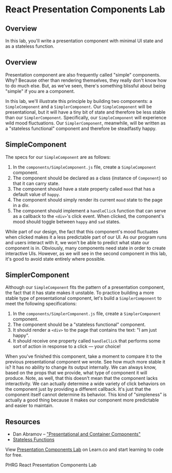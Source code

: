 # React Presentation Components Lab

## Overview
In this lab, you'll write a presentation component with minimal UI state and as a stateless function. 

## Overview
Presentation component are also frequently called "simple" components. Why? Because other than rendering themselves, they really don't know how to do much else. But, as we've seen, there's something blissful about being "simple" if you are a component.

In this lab, we'll illustrate this principle by building two components: a `SimpleComponent` and a `SimplerComponent`. Our `SimpleComponent` will be presentational, but it will have a tiny bit of state and therefore be less stable than our `SimplerComponent`. Specifically, our `SimpleComponent` will experience wild mood fluctuations. Our `SimplerComponent`, meanwhile, will be written as a "stateless functional" component and therefore be steadfastly happy.

## SimpleComponent
The specs for our `SimpleComponent` are as follows:
1. In the `components/SimpleComponent.js` file, create a `SimpleComponent` component.
2. The component should be declared as a class (instance of `Component`) so that it can carry state.
3. The component should have a state property called `mood` that has a default value of `happy`.
4. The component should simply render its current `mood` state to the page in a div.
5. The component should implement a `handleClick` function that can serve as a callback to the `<div>`'s click event. When clicked, the component's mood should toggle between `happy` and `sad` states.

While part of our design, the fact that this component's mood fluctuates when clicked makes it a less predictable part of our UI. As our program runs and users interact with it, we won't be able to predict what state our component is in. Obviously, many components need state in order to create interactive UIs. However, as we will see in the second component in this lab, it's good to avoid state entirely where possible.

## SimplerComponent
Although our `SimpleComponent` fits the pattern of a presentation component, the fact that it has state makes it unstable. To practice building a more stable type of presentational component, let's build a `SimplerComponent` to meet the following specifications:
1. In the `components/SimplerComponent.js` file, create a `SimplerComponent` component.
2. The component should be a "stateless functional" component.
3. It should render a `<div>` to the page that contains the text: "I am just happy".
4. It should receive one property called `handleClick` that performs some sort of action in response to a click — your choice!

When you've finished this component, take a moment to compare it to the previous presentational component we wrote. See how much more stable it is? It has no ability to change its output internally. We can always know, based on the props that we provide, what type of component it will produce. Note, as well, that this doesn't mean that the component lacks interactivity. We can actually determine a wide variety of click behaviors on the component just by providing a different callback. It's just that the component itself cannot determine its behavior. This kind of "simpleness" is actually a good thing because it makes our component more predictable and easier to maintain.

## Resources
- Dan Abramov – ["Presentational and Container Components"](https://medium.com/@dan_abramov/smart-and-dumb-components-7ca2f9a7c7d0)
- [Stateless Functions](https://facebook.github.io/react/docs/reusable-components.html#stateless-functions)

<p class='util--hide'>View <a href='https://learn.co/lessons/react-presentation-components-lab'>Presentation Components Lab</a> on Learn.co and start learning to code for free.</p>
<p data-visibility='hidden'>PHRG React Presentation Components Lab</p>